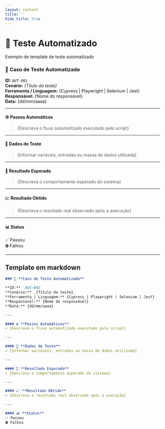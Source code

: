 ```yaml
---
layout: content
title: ''
hide_title: true
---
```


# 🤖 Teste Automatizado
Exemplo de template de teste automatizado

### 🤖 **Caso de Teste Automatizado**

**ID:** `AUT-001`  
**Cenário:** _{Título do teste}_  
**Ferramenta / Linguagem:** {Cypress | Playwright | Selenium | Jest}  
**Responsável:** {Nome do responsável}  
**Data:** {dd/mm/aaaa}

---

#### ⚙️ **Passos Automáticos**
> {Descreva o fluxo automatizado executado pelo script}

---

#### 🧪 **Dados de Teste**
> {Informar variáveis, entradas ou massa de dados utilizada}

---

#### 🎯 **Resultado Esperado**
> {Descreva o comportamento esperado do sistema}

---

#### 📈 **Resultado Obtido**
> {Descreva o resultado real observado após a execução}

---

#### 📊 **Status**
✅ Passou  
⛔ Falhou  

---

## Template em markdown


```md
### 🤖 **Caso de Teste Automatizado**

**ID:** `AUT-001`  
**Cenário:** _{Título do teste}_  
**Ferramenta / Linguagem:** {Cypress | Playwright | Selenium | Jest}  
**Responsável:** {Nome do responsável}  
**Data:** {dd/mm/aaaa}

---

#### ⚙️ **Passos Automáticos**
> {Descreva o fluxo automatizado executado pelo script}

---

#### 🧪 **Dados de Teste**
> {Informar variáveis, entradas ou massa de dados utilizada}

---

#### 🎯 **Resultado Esperado**
> {Descreva o comportamento esperado do sistema}

---

#### 📈 **Resultado Obtido**
> {Descreva o resultado real observado após a execução}

---

#### 📊 **Status**
✅ Passou  
⛔ Falhou  

```